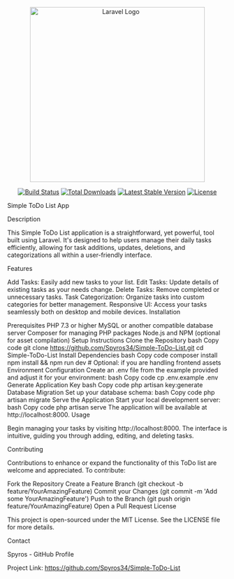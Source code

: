 <p align="center"><a href="https://laravel.com" target="_blank"><img src="https://raw.githubusercontent.com/laravel/art/master/logo-lockup/5%20SVG/2%20CMYK/1%20Full%20Color/laravel-logolockup-cmyk-red.svg" width="400" alt="Laravel Logo"></a></p>

<p align="center">
<a href="https://github.com/laravel/framework/actions"><img src="https://github.com/laravel/framework/workflows/tests/badge.svg" alt="Build Status"></a>
<a href="https://packagist.org/packages/laravel/framework"><img src="https://img.shields.io/packagist/dt/laravel/framework" alt="Total Downloads"></a>
<a href="https://packagist.org/packages/laravel/framework"><img src="https://img.shields.io/packagist/v/laravel/framework" alt="Latest Stable Version"></a>
<a href="https://packagist.org/packages/laravel/framework"><img src="https://img.shields.io/packagist/l/laravel/framework" alt="License"></a>
</p>

Simple ToDo List App

Description

This Simple ToDo List application is a straightforward, yet powerful, tool built using Laravel. It's designed to help users manage their daily tasks efficiently, allowing for task additions, updates, deletions, and categorizations all within a user-friendly interface.

Features

Add Tasks: Easily add new tasks to your list.
Edit Tasks: Update details of existing tasks as your needs change.
Delete Tasks: Remove completed or unnecessary tasks.
Task Categorization: Organize tasks into custom categories for better management.
Responsive UI: Access your tasks seamlessly both on desktop and mobile devices.
Installation

Prerequisites
PHP 7.3 or higher
MySQL or another compatible database server
Composer for managing PHP packages
Node.js and NPM (optional for asset compilation)
Setup Instructions
Clone the Repository
bash
Copy code
git clone https://github.com/Spyros34/Simple-ToDo-List.git
cd Simple-ToDo-List
Install Dependencies
bash
Copy code
composer install
npm install && npm run dev  # Optional: if you are handling frontend assets
Environment Configuration
Create an .env file from the example provided and adjust it for your environment:
bash
Copy code
cp .env.example .env
Generate Application Key
bash
Copy code
php artisan key:generate
Database Migration
Set up your database schema:
bash
Copy code
php artisan migrate
Serve the Application
Start your local development server:
bash
Copy code
php artisan serve
The application will be available at http://localhost:8000.
Usage

Begin managing your tasks by visiting http://localhost:8000. The interface is intuitive, guiding you through adding, editing, and deleting tasks.

Contributing

Contributions to enhance or expand the functionality of this ToDo list are welcome and appreciated. To contribute:

Fork the Repository
Create a Feature Branch (git checkout -b feature/YourAmazingFeature)
Commit your Changes (git commit -m 'Add some YourAmazingFeature')
Push to the Branch (git push origin feature/YourAmazingFeature)
Open a Pull Request
License

This project is open-sourced under the MIT License. See the LICENSE file for more details.

Contact

Spyros - GitHub Profile

Project Link: https://github.com/Spyros34/Simple-ToDo-List
